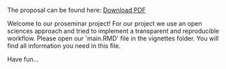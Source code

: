 The proposal can be found here:
[Download PDF](./proposal.pdf)


Welcome to our proseminar project! For our project we use an open sciences
approach and tried to implement a transparent and reproducible workflow.
Please open our 'main.RMD' file in the vignettes folder. You will find all information you need in this file. 

Have fun...

